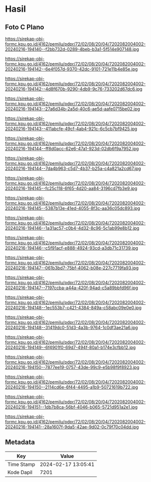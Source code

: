 # Hasil

## Foto C Plano

https://sirekap-obj-formc.kpu.go.id/4162/pemilu/pdpr/72/02/08/20/04/7202082004002-20240216-194140--f2bb732d-0289-4beb-b3a1-5f514e907148.jpg

https://sirekap-obj-formc.kpu.go.id/4162/pemilu/pdpr/72/02/08/20/04/7202082004002-20240216-194142--6e4f057d-9370-42dc-9101-721e11b4e85e.jpg

https://sirekap-obj-formc.kpu.go.id/4162/pemilu/pdpr/72/02/08/20/04/7202082004002-20240216-194142--4d8f670b-9290-4db9-9c76-733202d67dc6.jpg

https://sirekap-obj-formc.kpu.go.id/4162/pemilu/pdpr/72/02/08/20/04/7202082004002-20240216-194143--27a6d34b-2a5d-40c6-ae5d-aafe0715be02.jpg

https://sirekap-obj-formc.kpu.go.id/4162/pemilu/pdpr/72/02/08/20/04/7202082004002-20240216-194143--411abcfe-49cf-4ab4-921c-6c5cb7bf9425.jpg

https://sirekap-obj-formc.kpu.go.id/4162/pemilu/pdpr/72/02/08/20/04/7202082004002-20240216-194144--ff8d0acc-62e6-47a1-923d-02db6f9a7952.jpg

https://sirekap-obj-formc.kpu.go.id/4162/pemilu/pdpr/72/02/08/20/04/7202082004002-20240216-194144--7da4b963-c5d7-4b37-b25a-c4a821a2cd67.jpg

https://sirekap-obj-formc.kpu.go.id/4162/pemilu/pdpr/72/02/08/20/04/7202082004002-20240216-194145--fc25c118-6f65-4d20-aa84-3196cd7fb3e9.jpg

https://sirekap-obj-formc.kpu.go.id/4162/pemilu/pdpr/72/02/08/20/04/7202082004002-20240216-194145--5387b13e-41ed-4055-8f3c-aa36c05dc893.jpg

https://sirekap-obj-formc.kpu.go.id/4162/pemilu/pdpr/72/02/08/20/04/7202082004002-20240216-194146--1a31ac57-c0b4-4d32-8c96-5c1ab99e8b12.jpg

https://sirekap-obj-formc.kpu.go.id/4162/pemilu/pdpr/72/02/08/20/04/7202082004002-20240216-194146--c5f91acf-e888-4924-93cd-a3db71c31739.jpg

https://sirekap-obj-formc.kpu.go.id/4162/pemilu/pdpr/72/02/08/20/04/7202082004002-20240216-194147--061b3bd7-75bf-4062-b08e-227c7719fa93.jpg

https://sirekap-obj-formc.kpu.go.id/4162/pemilu/pdpr/72/02/08/20/04/7202082004002-20240216-194147--7197ccba-a44a-420f-94ad-c5a89bbfd96f.jpg

https://sirekap-obj-formc.kpu.go.id/4162/pemilu/pdpr/72/02/08/20/04/7202082004002-20240216-194148--1ec553b7-c421-4384-849a-c58abc09e0e0.jpg

https://sirekap-obj-formc.kpu.go.id/4162/pemilu/pdpr/72/02/08/20/04/7202082004002-20240216-194148--31419dc0-51d3-4a3b-9764-1c0df3ae21a6.jpg

https://sirekap-obj-formc.kpu.go.id/4162/pemilu/pdpr/72/02/08/20/04/7202082004002-20240216-194149--6f4901f0-69d7-494f-80a1-b174e3cfbb12.jpg

https://sirekap-obj-formc.kpu.go.id/4162/pemilu/pdpr/72/02/08/20/04/7202082004002-20240216-194150--7877ee19-0757-43de-99c9-e5b98f9f8923.jpg

https://sirekap-obj-formc.kpu.go.id/4162/pemilu/pdpr/72/02/08/20/04/7202082004002-20240216-194150--2114cd6e-6f44-4495-a1b9-50721619b722.jpg

https://sirekap-obj-formc.kpu.go.id/4162/pemilu/pdpr/72/02/08/20/04/7202082004002-20240216-194151--1db7b8ca-56bf-4046-b065-5721d951a2e1.jpg

https://sirekap-obj-formc.kpu.go.id/4162/pemilu/pdpr/72/02/08/20/04/7202082004002-20240216-194141--28a1607f-9da5-42ae-9d02-0c79f70c04dd.jpg


## Metadata

| Key        | Value               |
| ---------- | ------------------- |
| Time Stamp | 2024-02-17 13:05:41 |
| Kode Dapil | 7201                |



